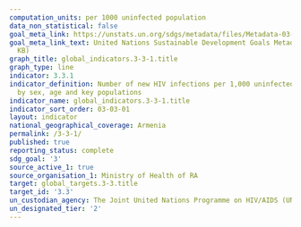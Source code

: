 ```yaml
---
computation_units: per 1000 uninfected population
data_non_statistical: false
goal_meta_link: https://unstats.un.org/sdgs/metadata/files/Metadata-03-03-01.pdf
goal_meta_link_text: United Nations Sustainable Development Goals Metadata (PDF 372
  KB)
graph_title: global_indicators.3-3-1.title
graph_type: line
indicator: 3.3.1
indicator_definition: Number of new HIV infections per 1,000 uninfected population,
  by sex, age and key populations
indicator_name: global_indicators.3-3-1.title
indicator_sort_order: 03-03-01
layout: indicator
national_geographical_coverage: Armenia
permalink: /3-3-1/
published: true
reporting_status: complete
sdg_goal: '3'
source_active_1: true
source_organisation_1: Ministry of Health of RA
target: global_targets.3-3.title
target_id: '3.3'
un_custodian_agency: The Joint United Nations Programme on HIV/AIDS (UNAIDS)
un_designated_tier: '2'
---
```

